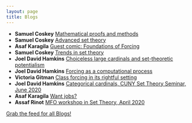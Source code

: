 ```yaml
---
layout: page
title: Blogs
---
```


* **Samuel Coskey** [Mathematical proofs and methods](https://scoskey.org/course/1920f-287/)
* **Samuel Coskey** [Advanced set theory](https://scoskey.org/course/1920f-522/)
* **Asaf Karagila** [Guest comic: Foundations of Forcing](http://karagila.org/2020/ways-to-do-forcing/)
* **Samuel Coskey** [Trends in set theory](https://scoskey.org/trends)
* **Joel David Hamkins** [Choiceless large cardinals and set-theoretic potentialism](http://jdh.hamkins.org/choiceless-large-cardinals-and-set-theoretic-potentialism/)
* **Joel David Hamkins** [Forcing as a computational process](http://jdh.hamkins.org/forcing-as-a-computational-process/)
* **Victoria Gitman** [Class forcing in its rightful setting](https://victoriagitman.github.io/talks/2020/06/25/class-forcing-in-its-rightful-setting.html)
* **Joel David Hamkins** [Categorical cardinals, CUNY Set Theory Seminar, June 2020](http://jdh.hamkins.org/categorical-cardinals-cuny-set-theory-seminar-june-2020/)
* **Asaf Karagila** [Want jobs?](http://karagila.org/2020/want-jobs/)
* **Assaf Rinot** [MFO workshop in Set Theory, April 2020](http://blog.assafrinot.com/?p=4648)

[Grab the feed for all Blogs!](Blogs.xml)
